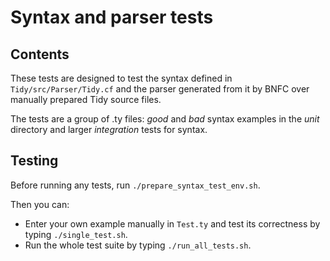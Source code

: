 # Syntax and parser tests

## Contents

These tests are designed to test the syntax defined in ``Tidy/src/Parser/Tidy.cf`` and the parser generated from it by BNFC over manually prepared Tidy source files.

The tests are a group of .ty files: *good* and *bad* syntax examples in the *unit* directory and larger *integration* tests for syntax.


## Testing

Before running any tests, run ``./prepare_syntax_test_env.sh``.

Then you can:

- Enter your own example manually in ``Test.ty`` and test its correctness by typing ``./single_test.sh``.
- Run the whole test suite by typing ``./run_all_tests.sh``.
